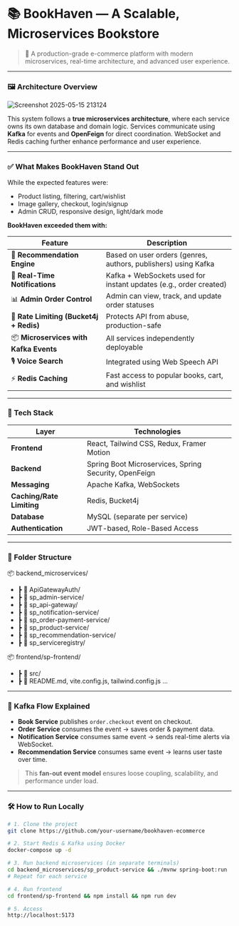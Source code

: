 # 📚 BookHaven — A Scalable, Microservices Bookstore

> 🎯 A production-grade e-commerce platform with modern microservices, real-time architecture, and advanced user experience.

---
### 🖼️ Architecture Overview

![Screenshot 2025-05-15 213124](https://github.com/user-attachments/assets/ddd7eccc-ebaf-448a-9241-abbdb24fbe1d)

This system follows a **true microservices architecture**, where each service owns its own database and domain logic. Services communicate using **Kafka** for events and **OpenFeign** for direct coordination. WebSocket and Redis caching further enhance performance and user experience.

---

### ✅ What Makes BookHaven Stand Out

While the expected features were:

- Product listing, filtering, cart/wishlist
- Image gallery, checkout, login/signup
- Admin CRUD, responsive design, light/dark mode

**BookHaven exceeded them with:**

| Feature | Description |
|--------|-------------|
| 🔁 **Recommendation Engine** | Based on user orders (genres, authors, publishers) using Kafka |
| 🔔 **Real-Time Notifications** | Kafka + WebSockets used for instant updates (e.g., order created) |
| 📊 **Admin Order Control** | Admin can view, track, and update order statuses |
| 🔐 **Rate Limiting (Bucket4j + Redis)** | Protects API from abuse, production-safe |
| 📦 **Microservices with Kafka Events** | All services independently deployable |
| 🎙️ **Voice Search** | Integrated using Web Speech API |
| ⚡ **Redis Caching** | Fast access to popular books, cart, and wishlist |

---

### 🔧 Tech Stack

| Layer | Technologies |
|-------|--------------|
| **Frontend** | React, Tailwind CSS, Redux, Framer Motion |
| **Backend** | Spring Boot Microservices, Spring Security, OpenFeign |
| **Messaging** | Apache Kafka, WebSockets |
| **Caching/Rate Limiting** | Redis, Bucket4j |
| **Database** | MySQL (separate per service) |
| **Authentication** | JWT-based, Role-Based Access |

---

### 📁 Folder Structure


📦 backend_microservices/
- ┣ 📂 ApiGatewayAuth/
- ┣ 📂 sp_admin-service/
- ┣ 📂 sp_api-gateway/
- ┣ 📂 sp_notification-service/
- ┣ 📂 sp_order-payment-service/
- ┣ 📂 sp_product-service/
- ┣ 📂 sp_recommendation-service/
- ┣ 📂 sp_serviceregistry/

📦 frontend/sp-frontend/
- ┣ 📂 src/
- ┣ 📄 README.md, vite.config.js, tailwind.config.js ...


---

### 🔁 Kafka Flow Explained

- **Book Service** publishes `order.checkout` event on checkout.
- **Order Service** consumes the event → saves order & payment data.
- **Notification Service** consumes same event → sends real-time alerts via WebSocket.
- **Recommendation Service** consumes same event → learns user taste over time.

> This **fan-out event model** ensures loose coupling, scalability, and performance under load.

---

### 🛠️ How to Run Locally

```bash
# 1. Clone the project
git clone https://github.com/your-username/bookhaven-ecommerce

# 2. Start Redis & Kafka using Docker
docker-compose up -d

# 3. Run backend microservices (in separate terminals)
cd backend_microservices/sp_product-service && ./mvnw spring-boot:run
# Repeat for each service

# 4. Run frontend
cd frontend/sp-frontend && npm install && npm run dev

# 5. Access
http://localhost:5173


